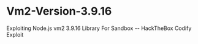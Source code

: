 # Vm2-Version-3.9.16
Exploiting Node.js vm2 3.9.16 Library For Sandbox -- HackTheBox Codify Exploit
